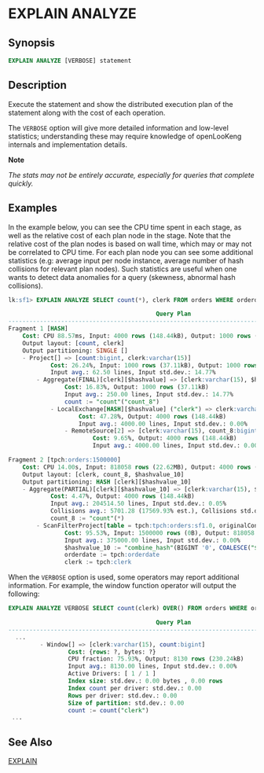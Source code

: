 
EXPLAIN ANALYZE
===============

Synopsis
--------

``` sql
EXPLAIN ANALYZE [VERBOSE] statement
```

Description
-----------

Execute the statement and show the distributed execution plan of the statement along with the cost of each operation.

The `VERBOSE` option will give more detailed information and low-level statistics; understanding these may require knowledge of openLooKeng internals and implementation details.


**Note**

*The stats may not be entirely accurate, especially for queries that* *complete quickly.*

Examples
--------

In the example below, you can see the CPU time spent in each stage, as well as the relative cost of each plan node in the stage. Note that the relative cost of the plan nodes is based on wall time, which may or may not be correlated to CPU time. For each plan node you can see some additional statistics (e.g: average input per node instance, average number of hash collisions for relevant plan nodes). Such statistics are
useful when one wants to detect data anomalies for a query (skewness, abnormal hash collisions).

``` sql
lk:sf1> EXPLAIN ANALYZE SELECT count(*), clerk FROM orders WHERE orderdate > date '1995-01-01' GROUP BY clerk;

                                          Query Plan
-----------------------------------------------------------------------------------------------
Fragment 1 [HASH]
    Cost: CPU 88.57ms, Input: 4000 rows (148.44kB), Output: 1000 rows (28.32kB)
    Output layout: [count, clerk]
    Output partitioning: SINGLE []
    - Project[] => [count:bigint, clerk:varchar(15)]
            Cost: 26.24%, Input: 1000 rows (37.11kB), Output: 1000 rows (28.32kB), Filtered: 0.00%
            Input avg.: 62.50 lines, Input std.dev.: 14.77%
        - Aggregate(FINAL)[clerk][$hashvalue] => [clerk:varchar(15), $hashvalue:bigint, count:bigint]
                Cost: 16.83%, Output: 1000 rows (37.11kB)
                Input avg.: 250.00 lines, Input std.dev.: 14.77%
                count := "count"("count_8")
            - LocalExchange[HASH][$hashvalue] ("clerk") => clerk:varchar(15), count_8:bigint, $hashvalue:bigint
                    Cost: 47.28%, Output: 4000 rows (148.44kB)
                    Input avg.: 4000.00 lines, Input std.dev.: 0.00%
                - RemoteSource[2] => [clerk:varchar(15), count_8:bigint, $hashvalue_9:bigint]
                        Cost: 9.65%, Output: 4000 rows (148.44kB)
                        Input avg.: 4000.00 lines, Input std.dev.: 0.00%

Fragment 2 [tpch:orders:1500000]
    Cost: CPU 14.00s, Input: 818058 rows (22.62MB), Output: 4000 rows (148.44kB)
    Output layout: [clerk, count_8, $hashvalue_10]
    Output partitioning: HASH [clerk][$hashvalue_10]
    - Aggregate(PARTIAL)[clerk][$hashvalue_10] => [clerk:varchar(15), $hashvalue_10:bigint, count_8:bigint]
            Cost: 4.47%, Output: 4000 rows (148.44kB)
            Input avg.: 204514.50 lines, Input std.dev.: 0.05%
            Collisions avg.: 5701.28 (17569.93% est.), Collisions std.dev.: 1.12%
            count_8 := "count"(*)
        - ScanFilterProject[table = tpch:tpch:orders:sf1.0, originalConstraint = ("orderdate" > "$literal$date"(BIGINT '9131')), filterPredicate = ("orderdate" > "$literal$date"(BIGINT '9131'))] => [cler
                Cost: 95.53%, Input: 1500000 rows (0B), Output: 818058 rows (22.62MB), Filtered: 45.46%
                Input avg.: 375000.00 lines, Input std.dev.: 0.00%
                $hashvalue_10 := "combine_hash"(BIGINT '0', COALESCE("$operator$hash_code"("clerk"), 0))
                orderdate := tpch:orderdate
                clerk := tpch:clerk
```

When the `VERBOSE` option is used, some operators may report additional information. For example, the window function operator will output the following:

``` sql
EXPLAIN ANALYZE VERBOSE SELECT count(clerk) OVER() FROM orders WHERE orderdate > date '1995-01-01';

                                          Query Plan
-----------------------------------------------------------------------------------------------
  ...
         - Window[] => [clerk:varchar(15), count:bigint]
                 Cost: {rows: ?, bytes: ?}
                 CPU fraction: 75.93%, Output: 8130 rows (230.24kB)
                 Input avg.: 8130.00 lines, Input std.dev.: 0.00%
                 Active Drivers: [ 1 / 1 ]
                 Index size: std.dev.: 0.00 bytes , 0.00 rows
                 Index count per driver: std.dev.: 0.00
                 Rows per driver: std.dev.: 0.00
                 Size of partition: std.dev.: 0.00
                 count := count("clerk")
 ...
```

See Also
--------

[EXPLAIN](./explain.md)